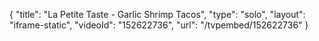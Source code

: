 {
    "title": "La Petite Taste - Garlic Shrimp Tacos",
    "type": "solo",
    "layout": "iframe-static",
    "videoId": "152622736",
    "url": "\/tvpembed\/152622736"
}